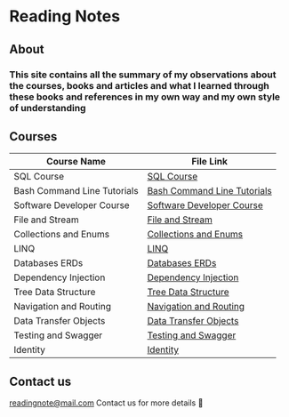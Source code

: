 # Reading Notes

## About

### This site contains all the summary of my observations about the courses, books and articles and what I learned through these books and references in my own way and my own style of understanding

## Courses

| Course Name                 | File Link                                                     |
|-----------------------------|---------------------------------------------------------------|
| SQL Course                  | [SQL Course](./SQL-Course.md)                                 |
| Bash Command Line Tutorials | [Bash Command Line Tutorials](./CLI-Course.md)                |
| Software Developer Course   | [Software Developer Course](./Software-Development-Course.md) |
| File and Stream | [File and Stream](./File-Stream.md) |
|Collections and Enums| [Collections and Enums](./Collections-Enums.md) |
|LINQ| [LINQ](./LINQ.md) |
|Databases ERDs| [Databases ERDs](./Databases-ERDs.md) |
|Dependency Injection| [Dependency Injection](./Dependency-Injection.md) |
|Tree Data Structure| [Tree Data Structure](./Tree-Data-Structure.md) |
|Navigation and Routing| [Navigation and Routing](./Navigation-Routing.md) |
|Data Transfer Objects| [Data Transfer Objects](./Data-Transfer-Objects.md) |
|Testing and Swagger|[Testing and Swagger](./Testing-and-Swagger.md)|
|Identity|[Identity](./Identity.md)|

## Contact us

readingnote@mail.com Contact us for more details :email:
    